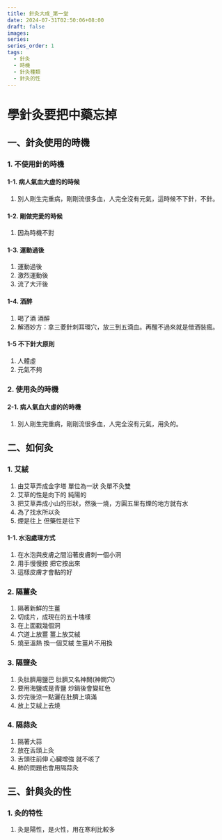 ```yaml
---
title: 針灸大成_第一堂
date: 2024-07-31T02:50:06+08:00
draft: false
images: 
series: 
series_order: 1
tags:
  - 針灸
  - 時機
  - 針灸種類
  - 針灸的性
---
```


# 學針灸要把中藥忘掉

## 一、針灸使用的時機

### 1. 不使用針的時機

#### 1-1. 病人氣血大虛的的時候

  1. 別人剛生完重病，剛剛流很多血，人完全沒有元氣，這時候不下針，不針。

#### 1-2. 剛做完愛的時候

  1. 因為時機不對

#### 1-3. 運動過後

  1. 運動過後
  2. 激烈運動後
  3. 流了大汗後

#### 1-4. 酒醉

  1. 喝了酒 酒醉
  2. 解酒妙方：拿三菱針刺耳環穴，放三到五滴血。再醒不過來就是借酒裝瘋。

#### 1-5 不下針大原則

  1. 人體虛
  2. 元氣不夠

### 2. 使用灸的時機

#### 2-1. 病人氣血大虛的的時機

  1. 別人剛生完重病，剛剛流很多血，人完全沒有元氣，用灸的。

## 二、如何灸

### 1. 艾絨

  1. 由艾草弄成金字塔 單位為一狀 灸單不灸雙
  2. 艾草的性是向下的 純陽的
  3. 把艾草弄成小山的形狀，然後一燒，方圓五里有煙的地方就有水
  4. 為了找水所以灸
  5. 煙是往上 但藥性是往下

#### 1-1. 水泡處理方式

  1. 在水泡與皮膚之間沿著皮膚刺一個小洞
  2. 用手慢慢按 把它按出來
  3. 這樣皮膚才會黏的好

### 2. 隔薑灸

  1. 隔著新鮮的生薑
  2. 切成片，成現在的五十塊樣
  3. 在上面戳幾個洞
  4. 穴道上放薑 薑上放艾絨
  5. 燒至溫熱 換一個艾絨 生薑片不用換

### 3. 隔鹽灸

  1. 灸肚臍用鹽巴 肚臍又名神闕(神闕穴)
  2. 要用海鹽或是青鹽 炒鍋後會變紅色
  3. 炒完後涼一點灑在肚臍上填滿
  4. 放上艾絨上去燒

### 4. 隔蒜灸

  1. 隔著大蒜
  2. 放在舌頭上灸
  3. 舌頭往前伸 心臟增強 就不咳了
  4. 肺的問題也會用隔蒜灸

## 三、針與灸的性

### 1. 灸的特性

1. 灸是陽性，是火性，用在寒利比較多
